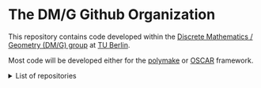 # The DM/G Github Organization

This repository contains code developed within the [Discrete Mathematics /
Geometry (DM/G) group](https://www.tu.berlin/en/dmg) at [TU
Berlin](https://www.tu.berlin/).

Most code will be developed either for the [polymake](https://polymake.org) or
[OSCAR](https://www.oscar-system.org/) framework.

<details>
<summary>List of repositories</summary>

- [ThePolyhedralGeometryOfTruthfulAuctions](https://github.com/dmg-lab/ThePolyhedralGeometryOfTruthfulAuctions) Data files for checking the computations made in the paper "The Polyhedral Geometry of Truthful Auctions" by Michael Joswig, Max Klimm and Sylvain Spitz
- [`regular_flips_in_mptopcom`](https://github.com/dmg-lab/regular_flips_in_mptopcom) Supplementary material for the article "Regular flips in mptopcom"
- [QuantumAutomorphismGroups.jl](https://github.com/dmg-lab/QuantumAutomorphismGroups.jl)
- [`coarsest_subdivisions_of_hypersimplices`](https://github.com/dmg-lab/coarsest_subdivisions_of_hypersimplices)
- [Computing-lines-on-tropical-cubic-surfaces](https://github.com/dmg-lab/Computing-lines-on-tropical-cubic-surfaces)
- [fair-phylogenetic-trees](https://github.com/dmg-lab/fair-phylogenetic-trees)
- [parsing-topcom-triangulations](https://github.com/dmg-lab/parsing-topcom-triangulations) This repository contains various scripts for parsing the output of TOPCOM or mptopcom.
- [RegularSolidsSrc](https://github.com/dmg-lab/JohnsonSrc) Code used for generating precise Johnson Solids, Archimedean Solids and Catalan Solids
</details>

